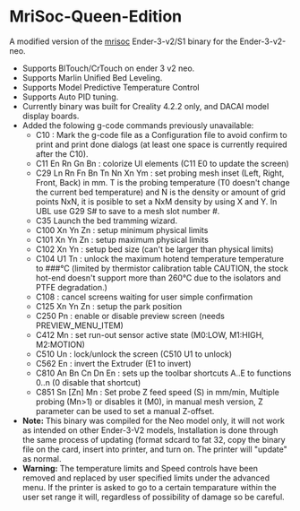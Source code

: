 # MriSoc-Queen-Edition
A modified version of the [mrisoc](https://github.com/mriscoc/Ender3V2S1.git) Ender-3-v2/S1 binary for the Ender-3-v2-neo.
- Supports BlTouch/CrTouch on ender 3 v2 neo.
- Supports Marlin Unified Bed Leveling.
- Supports Model Predictive Temperature Control
- Supports Auto PID tuning.
- Currently binary was built for Creality 4.2.2 only, and DACAI model display boards.
- Added the folowing g-code commands previously unavailable:
  - C10 : Mark the g-code file as a Configuration file to avoid confirm to print and print done dialogs (at least one space is currently required after the C10).
  - C11 En Rn Gn Bn : colorize UI elements (C11 E0 to update the screen)
  - C29 Ln Rn Fn Bn Tn Nn Xn Ym : set probing mesh inset (Left, Right, Front, Back) in mm.  T is the probing temperature (T0 doesn't change the current bed temperature) and N is the density or amount of grid points NxN, it is posible to set a NxM density by using X and Y. In UBL use G29 S# to save to a mesh slot number #.
  - C35 Launch the bed tramming wizard.
  - C100 Xn Yn Zn : setup minimum physical limits
  - C101 Xn Yn Zn : setup maximum physical limits
  - C102 Xn Yn : setup bed size (can't be larger than physical limits)
  - C104 U1 Tn : unlock the maximum hotend temperature temperature to ###°C (limited by thermistor calibration table CAUTION, the stock hot-end doesn't support more than 260°C due to the isolators and PTFE degradation.)
  - C108 : cancel screens waiting for user simple confirmation
  - C125 Xn Yn Zn : setup the park position
  - C250 Pn : enable or disable preview screen (needs PREVIEW_MENU_ITEM)
  - C412 Mn : set run-out sensor active state (M0:LOW, M1:HIGH, M2:MOTION)
  - C510 Un : lock/unlock the screen (C510 U1 to unlock)
  - C562 En : invert the Extruder (E1 to invert)
  - C810 An Bn Cn Dn En : sets up the toolbar shortcuts A..E to functions 0..n (0 disable that shortcut)
  - C851 Sn [Zn] Mn : Set probe Z feed speed (S) in mm/min, Multiple probing (Mn>1) or disables it (M0), in manual mesh version, Z parameter can be used to set a manual Z-offset.
- **Note:** This binary was compiled for the Neo model only, it will not work as intended on other Ender-3-V2 models, Installation is done through the same process of updating (format sdcard to fat 32, copy the binary file on the card, insert into printer, and turn on. The printer will "update" as normal.
- **Warning:** The temperature limits and Speed controls have been removed and replaced by user specified limits under the advanced menu. If the printer is asked to go to a certain temparature within the user set range it will, regardless of possibility of damage so be careful. 
